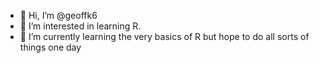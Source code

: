 - 👋 Hi, I’m @geoffk6
- 👀 I’m interested in learning R.
- 🌱 I’m currently learning the very basics of R but hope to do all sorts of things one day

<!---
geoffk6/geoffk6 is a ✨ special ✨ repository because its `README.md` (this file) appears on your GitHub profile.
You can click the Preview link to take a look at your changes.
--->
